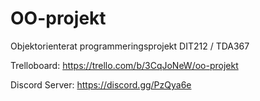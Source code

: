# OO-projekt
Objektorienterat programmeringsprojekt DIT212 / TDA367

Trelloboard:
https://trello.com/b/3CqJoNeW/oo-projekt

Discord Server:
https://discord.gg/PzQya6e
